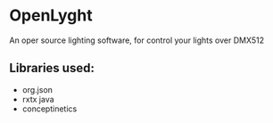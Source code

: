 # OpenLyght
An oper source lighting software, for control your lights over DMX512


## Libraries used:

* org.json
* rxtx java
* conceptinetics
